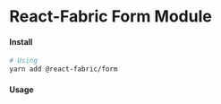 # React-Fabric Form Module

#### Install

```bash
# Using
yarn add @react-fabric/form
```

#### Usage
